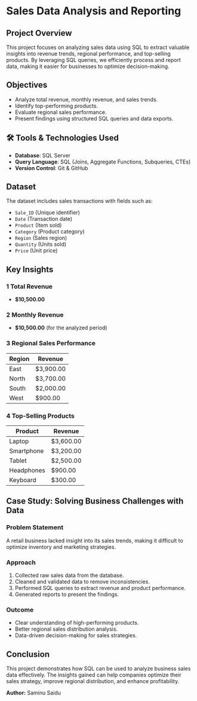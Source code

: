 # Sales Data Analysis and Reporting

## Project Overview
This project focuses on analyzing sales data using SQL to extract valuable insights into revenue trends, regional performance, and top-selling products. By leveraging SQL queries, we efficiently process and report data, making it easier for businesses to optimize decision-making.

##  Objectives
- Analyze total revenue, monthly revenue, and sales trends.
- Identify top-performing products.
- Evaluate regional sales performance.
- Present findings using structured SQL queries and data exports.

## 🛠️ Tools & Technologies Used
- **Database**: SQL Server
- **Query Language**: SQL (Joins, Aggregate Functions, Subqueries, CTEs)
- **Version Control**: Git & GitHub

## Dataset
The dataset includes sales transactions with fields such as:
- `Sale_ID` (Unique identifier)
- `Date` (Transaction date)
- `Product` (Item sold)
- `Category` (Product category)
- `Region` (Sales region)
- `Quantity` (Units sold)
- `Price` (Unit price)

## Key Insights
### 1 Total Revenue
- **$10,500.00**

### 2 Monthly Revenue
- **$10,500.00** (for the analyzed period)

### 3 Regional Sales Performance
| Region  | Revenue  |
|---------|---------|
| East    | $3,900.00 |
| North   | $3,700.00 |
| South   | $2,000.00 |
| West    | $900.00 |

### 4 Top-Selling Products
| Product    | Revenue  |
|------------|---------|
| Laptop     | $3,600.00 |
| Smartphone | $3,200.00 |
| Tablet     | $2,500.00 |
| Headphones | $900.00 |
| Keyboard   | $300.00 |

##  Case Study: Solving Business Challenges with Data
### **Problem Statement**
A retail business lacked insight into its sales trends, making it difficult to optimize inventory and marketing strategies.

### **Approach**
1. Collected raw sales data from the database.
2. Cleaned and validated data to remove inconsistencies.
3. Performed SQL queries to extract revenue and product performance.
4. Generated reports to present the findings.

### **Outcome**
- Clear understanding of high-performing products.
- Better regional sales distribution analysis.
- Data-driven decision-making for sales strategies.


## Conclusion
This project demonstrates how SQL can be used to analyze business sales data effectively. The insights gained can help companies optimize their sales strategy, improve regional distribution, and enhance profitability.

 **Author:** Saminu Saidu  

